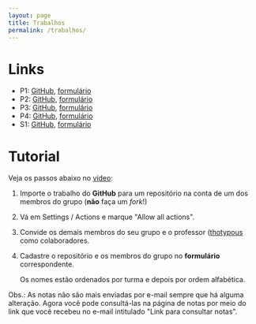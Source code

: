 ```yaml
---
layout: page
title: Trabalhos
permalink: /trabalhos/
---
```


# Links

* P1: [GitHub](https://github.com/thotypous/redes-p1), [formulário](https://forms.gle/TCXE1oWQtq393MV37)
* P2: [GitHub](https://github.com/thotypous/redes-p2), [formulário](https://forms.gle/TwEkxfXyyq6FMitt6)
* P3: [GitHub](https://github.com/thotypous/redes-p3), [formulário](https://forms.gle/TpKNtMxShUrwVfCG6)
* P4: [GitHub](https://github.com/thotypous/redes-p4), [formulário](https://forms.gle/tQVT6juqXbJPp3GcA)
* S1: [GitHub](https://github.com/thotypous/redes-s1), [formulário](https://forms.gle/5ksMGkA9mBL8U2DQ7)

# Tutorial

Veja os passos abaixo no [vídeo](https://youtu.be/JtQzTGoF8jM):

1. Importe o trabalho do **GitHub** para um repositório na conta de um dos membros do grupo (**não** faça um *fork*!)

2. Vá em Settings / Actions e marque "Allow all actions".

3. Convide os demais membros do seu grupo e o professor ([thotypous](https://GitHub.com/thotypous) como colaboradores.

4. Cadastre o repositório e os membros do grupo no **formulário** correspondente.

   Os nomes estão ordenados por turma e depois por ordem alfabética.

Obs.: As notas não são mais enviadas por e-mail sempre que há alguma alteração. Agora você pode consultá-las na página de notas por meio do link que você recebeu no e-mail intitulado "Link para consultar notas".
